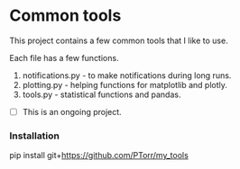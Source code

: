 # Common tools

This project contains a few common tools that I like to use.

Each file has a few functions. 

1. notifications.py - to make notifications during long runs.
2. plotting.py - helping functions for matplotlib and plotly.
3. tools.py - statistical functions and pandas.

- [ ] This is an ongoing project. 


### Installation

pip install git+https://github.com/PTorr/my_tools